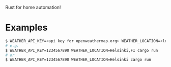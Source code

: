 Rust for home automation!

# Examples

```bash
$ WEATHER_API_KEY=<api key for openweathermap.org> WEATHER_LOCATION=<location> cargo run
# e.g.
$ WEATHER_API_KEY=1234567890 WEATHER_LOCATION=Helsinki,FI cargo run
# or
$ WEATHER_API_KEY=1234567890 WEATHER_LOCATION=Helsinki cargo run
```
